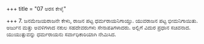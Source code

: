 +++
title = "07 ಅರಸ ಕೇಳೈ"

+++
7. ಜನಮೇಜಯರಾಜನೇ ಕೇಳು, ರಾಜನ ಪಟ್ಟ ಧರ್ಮರಾಯನಿಗಾಯ್ತು. ಯುವರಾಜನ ಪಟ್ಟ ಭೀಮನಿಗಾಯಿತು. ಅರ್ಜುನ ಮತ್ತು ಅವಳಿಗಳಾದ ನಕುಲ ಸಹದೇವರುಗಳು ಸೇನಾಪತಿಗಳಾದರು. ಅಲ್ಲಿಗೆ ವಿದುರ ಪ್ರಧಾನ ಸಚಿವನಾದ. ಯುಯುತ್ಸುವನ್ನು ಧರ್ಮರಾಯನು ಸರ್ವಾಧಿಕಾರಿಯಾಗಿ ನೇಮಿಸಿದ.